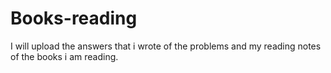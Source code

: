 # Books-reading
I will upload the answers that i wrote of the problems and my reading notes of the books i am reading.

